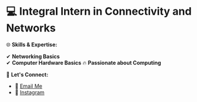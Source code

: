 # 💻 **Integral Intern in Connectivity and Networks**

🌐 **Skills & Expertise:**

✔ **Networking Basics**  
✔ **Computer Hardware Basics**
🔥 **Passionate about Computing**  



🚀 **Let's Connect:**  
- 📧 [Email Me](mailto:davidisraelcamposrifo@gmail.com) 
- 📸 [Instagram](https://www.instagram.com/david.cr26/)  


